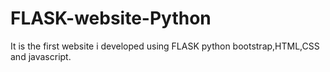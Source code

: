 # FLASK-website-Python
It is the first website i developed using FLASK python bootstrap,HTML,CSS and javascript.
